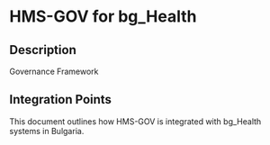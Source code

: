 # HMS-GOV for bg_Health

## Description

Governance Framework

## Integration Points

This document outlines how HMS-GOV is integrated with bg_Health systems in Bulgaria.
